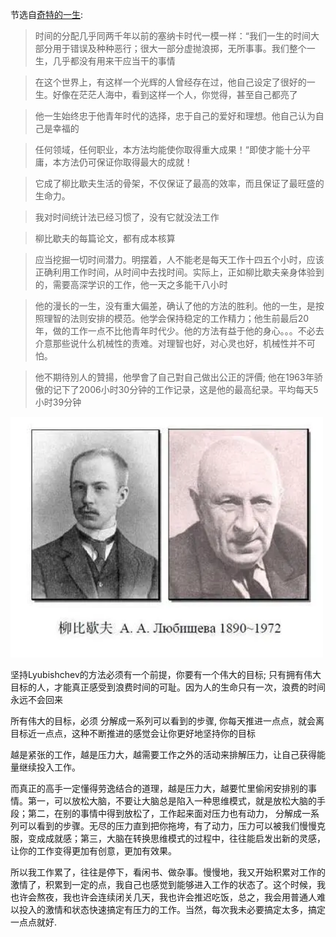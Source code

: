 
节选自[奇特的一生](https://book.douban.com/subject/1115353/): 

> 时间的分配几乎同两千年以前的塞纳卡时代一模一样：“我们一生的时间大部分用于错误及种种恶行；很大一部分虚抛浪掷，无所事事。我们整个一生，几乎都没有用来干应当干的事情

> 在这个世界上，有这样一个光辉的人曾经存在过，他自己设定了很好的一生。好像在茫茫人海中，看到这样一个人，你觉得，甚至自己都亮了

> 他一生始终忠于他青年时代的选择，忠于自己的爱好和理想。他自己认为自己是幸福的

> 任何领域，任何职业，本方法均能使你取得重大成果！“即使才能十分平庸，本方法仍可保证你取得最大的成就！

> 它成了柳比歇夫生活的骨架，不仅保证了最高的效率，而且保证了最旺盛的生命力。

> 我对时间统计法已经习惯了，没有它就没法工作

> 柳比歇夫的每篇论文，都有成本核算

> 应当挖掘一切时间潜力。明摆着，人不能老是每天工作十四五个小时，应该正确利用工作时间，从时间中去找时间。实际上，正如柳比歇夫亲身体验到的，需要高深学识的工作，他一天之多能干八小时

> 他的漫长的一生，没有重大偏差，确认了他的方法的胜利。他的一生，是按照理智的法则安排的模范。他学会保持稳定的工作精力；他生前最后20年，做的工作一点不比他青年时代少。他的方法有益于他的身心。。。不必去介意那些说什么机械性的责难。对理智也好，对心灵也好，机械性并不可怕。

> 他不期待別人的贊揚，他學會了自己對自己做出公正的評價; 他在1963年骄傲的记下了2006小时30分钟的工作记录，这是他的最高纪录。平均每天5小时39分钟

<img src="https://raw.githubusercontent.com/eliteGoblin/images/master/blog/img/picgo/20220531204151.png" alt="20220531204151" style="width:500px"/>    


坚持Lyubishchev的方法必须有一个前提，你要有一个伟大的目标; 只有拥有伟大目标的人，才能真正感受到浪费时间的可耻。因为人的生命只有一次，浪费的时间永远不会回来

所有伟大的目标，必须 分解成一系列可以看到的步骤, 你每天推进一点点，就会离目标近一点点，这种不断推进的感觉会让你更好地坚持你的目标

越是紧张的工作，越是压力大，越需要工作之外的活动来排解压力，让自己获得能量继续投入工作。

而真正的高手一定懂得劳逸结合的道理，越是压力大，越要忙里偷闲安排别的事情。第一，可以放松大脑，不要让大脑总是陷入一种思维模式，就是放松大脑的手段；第二，在别的事情中得到放松了，工作起来面对压力也有动力， 分解成一系列可以看到的步骤。无尽的压力直到把你拖垮，有了动力，压力可以被我们慢慢克服，变成成就感；第三，大脑在转换思维模式的过程中，往往能启发出新的灵感，让你的工作变得更加有创意，更加有效果。

所以我工作累了，往往是停下，看闲书、做杂事。慢慢地，我又开始积累对工作的激情了，积累到一定的点，我自己也感觉到能够进入工作的状态了。这个时候，我也许会熬夜，我也许会连续闭关几天，我也许会推迟吃饭，总之，我会用普通人难以投入的激情和状态快速搞定有压力的工作。当然，每次我未必要搞定太多，搞定一点点就好.  